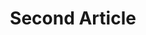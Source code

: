 ---
title: Second Article
description: Second Article In Markdown Blog Website
created_at: 2023/10/25
image: /static/imgs/articles/second-article-img.jpg
---